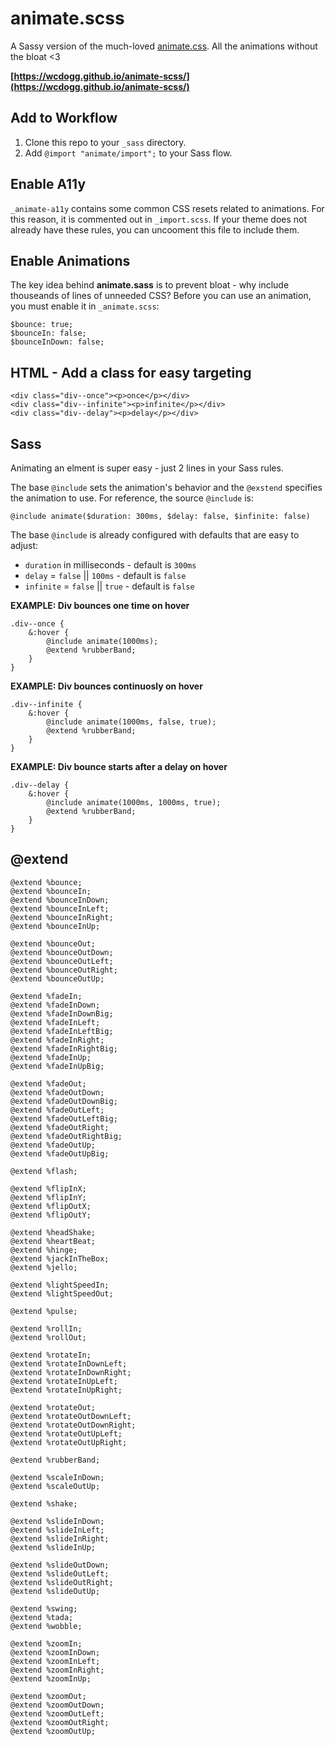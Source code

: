 # animate.scss

A Sassy version of the much-loved [animate.css](https://github.com/daneden/animate.css). All the animations without the bloat <3

**[https://wcdogg.github.io/animate-scss/](https://wcdogg.github.io/animate-scss/)**

## Add to Workflow

1. Clone this repo to your `_sass` directory. 
2. Add `@import "animate/import";` to your Sass flow. 

## Enable A11y

`_animate-a11y` contains some common CSS resets related to animations. For this reason, it is commented out in `_import.scss`. If your theme does not already have these rules, you can uncooment this file to include them. 

## Enable Animations

The key idea behind **animate.sass** is to prevent bloat - why include thouseands of lines of unneeded CSS? Before you can use an animation, you must enable it in `_animate.scss`: 

```
$bounce: true;
$bounceIn: false;
$bounceInDown: false;
```

## HTML - Add a class for easy targeting

```
<div class="div--once"><p>once</p></div>
<div class="div--infinite"><p>infinite</p></div>
<div class="div--delay"><p>delay</p></div>
```

## Sass 

Animating an elment is super easy - just 2 lines in your Sass rules.

The base `@include` sets the animation's behavior and the `@exstend` specifies the animation to use. For reference, the source `@include` is: 

```
@include animate($duration: 300ms, $delay: false, $infinite: false) 
```

The base `@include` is already configured with defaults that are easy to adjust: 

* `duration` in milliseconds - default is `300ms`
* `delay` = `false` || `100ms` - default is `false`
* `infinite` = `false` || `true` - default is `false`

**EXAMPLE: Div bounces one time on hover**

```
.div--once {
    &:hover {
        @include animate(1000ms);
        @extend %rubberBand;
    }
}
```

**EXAMPLE: Div bounces continuosly on hover**

```
.div--infinite {
    &:hover {
        @include animate(1000ms, false, true);
        @extend %rubberBand;
    }
}

```
**EXAMPLE: Div bounce starts after a delay on hover**

```
.div--delay {
    &:hover {
        @include animate(1000ms, 1000ms, true);
        @extend %rubberBand;
    }
}
```
      
## @extend

```
@extend %bounce;
@extend %bounceIn;
@extend %bounceInDown;
@extend %bounceInLeft;
@extend %bounceInRight;
@extend %bounceInUp;

@extend %bounceOut;
@extend %bounceOutDown;
@extend %bounceOutLeft;
@extend %bounceOutRight;
@extend %bounceOutUp;

@extend %fadeIn;
@extend %fadeInDown;
@extend %fadeInDownBig;
@extend %fadeInLeft;
@extend %fadeInLeftBig;
@extend %fadeInRight;
@extend %fadeInRightBig;
@extend %fadeInUp;
@extend %fadeInUpBig;

@extend %fadeOut;
@extend %fadeOutDown;
@extend %fadeOutDownBig;
@extend %fadeOutLeft;
@extend %fadeOutLeftBig;
@extend %fadeOutRight;
@extend %fadeOutRightBig;
@extend %fadeOutUp;
@extend %fadeOutUpBig;

@extend %flash;

@extend %flipInX;
@extend %flipInY;
@extend %flipOutX;
@extend %flipOutY;

@extend %headShake;
@extend %heartBeat;
@extend %hinge;
@extend %jackInTheBox;
@extend %jello;

@extend %lightSpeedIn;
@extend %lightSpeedOut;

@extend %pulse;

@extend %rollIn;
@extend %rollOut;

@extend %rotateIn;
@extend %rotateInDownLeft;
@extend %rotateInDownRight;
@extend %rotateInUpLeft;
@extend %rotateInUpRight;

@extend %rotateOut;
@extend %rotateOutDownLeft;
@extend %rotateOutDownRight;
@extend %rotateOutUpLeft;
@extend %rotateOutUpRight;

@extend %rubberBand;

@extend %scaleInDown;
@extend %scaleOutUp;  

@extend %shake;

@extend %slideInDown;
@extend %slideInLeft;
@extend %slideInRight;
@extend %slideInUp;

@extend %slideOutDown;
@extend %slideOutLeft;
@extend %slideOutRight;
@extend %slideOutUp;

@extend %swing;
@extend %tada;
@extend %wobble;

@extend %zoomIn;
@extend %zoomInDown;
@extend %zoomInLeft;
@extend %zoomInRight;
@extend %zoomInUp;

@extend %zoomOut;
@extend %zoomOutDown;
@extend %zoomOutLeft;
@extend %zoomOutRight;
@extend %zoomOutUp;
```
